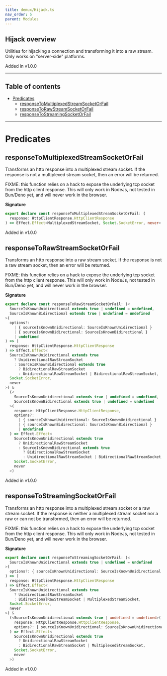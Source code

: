 ```yaml
---
title: demux/Hijack.ts
nav_order: 5
parent: Modules
---
```


## Hijack overview

Utilities for hijacking a connection and transforming it into a raw stream.
Only works on "server-side" platforms.

Added in v1.0.0

---

<h2 class="text-delta">Table of contents</h2>

- [Predicates](#predicates)
  - [responseToMultiplexedStreamSocketOrFail](#responsetomultiplexedstreamsocketorfail)
  - [responseToRawStreamSocketOrFail](#responsetorawstreamsocketorfail)
  - [responseToStreamingSocketOrFail](#responsetostreamingsocketorfail)

---

# Predicates

## responseToMultiplexedStreamSocketOrFail

Transforms an http response into a multiplexed stream socket. If the response
is not a multiplexed stream socket, then an error will be returned.

FIXME: this function relies on a hack to expose the underlying tcp socket
from the http client response. This will only work in NodeJs, not tested in
Bun/Deno yet, and will never work in the browser.

**Signature**

```ts
export declare const responseToMultiplexedStreamSocketOrFail: (
  response: HttpClientResponse.HttpClientResponse
) => Effect.Effect<MultiplexedStreamSocket, Socket.SocketError, never>
```

Added in v1.0.0

## responseToRawStreamSocketOrFail

Transforms an http response into a raw stream socket. If the response is not
a raw stream socket, then an error will be returned.

FIXME: this function relies on a hack to expose the underlying tcp socket
from the http client response. This will only work in NodeJs, not tested in
Bun/Deno yet, and will never work in the browser.

**Signature**

```ts
export declare const responseToRawStreamSocketOrFail: (<
  SourceIsKnownUnidirectional extends true | undefined = undefined,
  SourceIsKnownBidirectional extends true | undefined = undefined
>(
  options?:
    | { sourceIsKnownUnidirectional: SourceIsKnownUnidirectional }
    | { sourceIsKnownBidirectional: SourceIsKnownBidirectional }
    | undefined
) => (
  response: HttpClientResponse.HttpClientResponse
) => Effect.Effect<
  SourceIsKnownUnidirectional extends true
    ? UnidirectionalRawStreamSocket
    : SourceIsKnownBidirectional extends true
      ? BidirectionalRawStreamSocket
      : UnidirectionalRawStreamSocket | BidirectionalRawStreamSocket,
  Socket.SocketError,
  never
>) &
  (<
    SourceIsKnownUnidirectional extends true | undefined = undefined,
    SourceIsKnownBidirectional extends true | undefined = undefined
  >(
    response: HttpClientResponse.HttpClientResponse,
    options?:
      | { sourceIsKnownUnidirectional: SourceIsKnownUnidirectional }
      | { sourceIsKnownBidirectional: SourceIsKnownBidirectional }
      | undefined
  ) => Effect.Effect<
    SourceIsKnownUnidirectional extends true
      ? UnidirectionalRawStreamSocket
      : SourceIsKnownBidirectional extends true
        ? BidirectionalRawStreamSocket
        : UnidirectionalRawStreamSocket | BidirectionalRawStreamSocket,
    Socket.SocketError,
    never
  >)
```

Added in v1.0.0

## responseToStreamingSocketOrFail

Transforms an http response into a multiplexed stream socket or a raw stream
socket. If the response is neither a multiplexed stream socket nor a raw or
can not be transformed, then an error will be returned.

FIXME: this function relies on a hack to expose the underlying tcp socket
from the http client response. This will only work in NodeJs, not tested in
Bun/Deno yet, and will never work in the browser.

**Signature**

```ts
export declare const responseToStreamingSocketOrFail: (<
  SourceIsKnownUnidirectional extends true | undefined = undefined
>(
  options?: { sourceIsKnownUnidirectional: SourceIsKnownUnidirectional } | undefined
) => (
  response: HttpClientResponse.HttpClientResponse
) => Effect.Effect<
  SourceIsKnownUnidirectional extends true
    ? UnidirectionalRawStreamSocket
    : BidirectionalRawStreamSocket | MultiplexedStreamSocket,
  Socket.SocketError,
  never
>) &
  (<SourceIsKnownUnidirectional extends true | undefined = undefined>(
    response: HttpClientResponse.HttpClientResponse,
    options?: { sourceIsKnownUnidirectional: SourceIsKnownUnidirectional } | undefined
  ) => Effect.Effect<
    SourceIsKnownUnidirectional extends true
      ? UnidirectionalRawStreamSocket
      : BidirectionalRawStreamSocket | MultiplexedStreamSocket,
    Socket.SocketError,
    never
  >)
```

Added in v1.0.0
